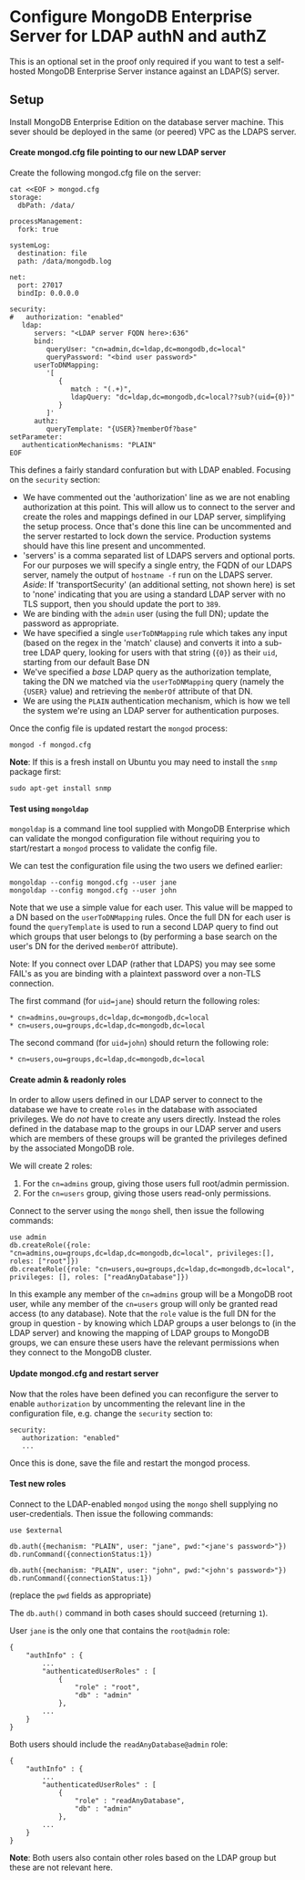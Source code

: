 # Configure MongoDB Enterprise Server for LDAP authN and authZ

This is an optional set in the proof only required if you want to test a self-hosted MongoDB Enterprise Server instance against an LDAP(S) server.

## Setup

Install MongoDB Enterprise Edition on the database server machine. This sever should be deployed in the same (or peered) VPC as the LDAPS server.

#### Create mongod.cfg file pointing to our new LDAP server

Create the following mongod.cfg file on the server:

```
cat <<EOF > mongod.cfg
storage:
  dbPath: /data/

processManagement:
  fork: true

systemLog:
  destination: file
  path: /data/mongodb.log

net:
  port: 27017
  bindIp: 0.0.0.0

security:
#   authorization: "enabled"
   ldap:
      servers: "<LDAP server FQDN here>:636"
      bind:
         queryUser: "cn=admin,dc=ldap,dc=mongodb,dc=local"
         queryPassword: "<bind user password>"
      userToDNMapping:
         '[
            {
               match : "(.+)",
               ldapQuery: "dc=ldap,dc=mongodb,dc=local??sub?(uid={0})"
            }
         ]'
      authz:
         queryTemplate: "{USER}?memberOf?base"
setParameter:
   authenticationMechanisms: "PLAIN"
EOF
```

This defines a fairly standard confuration but with LDAP enabled. Focusing on the `security` section:

* We have commented out the 'authorization' line as we are not enabling authorization at this point. This will allow us to connect to the server and create the roles and mappings defined in our LDAP server, simplifying the setup process. Once that's done this line can be uncommented and the server restarted to lock down the service. Production systems should have this line present and uncommented.
* 'servers' is a comma separated list of LDAPS servers and optional ports. For our purposes we will specify a single entry, the FQDN of our LDAPS server, namely the output of `hostname -f` run on the LDAPS server. *Aside*: If 'transportSecurity' (an additional setting, not shown here) is set to 'none' indicating that you are using a standard LDAP server with no TLS support, then you should update the port to `389`.
* We are binding with the `admin` user (using the full DN); update the password as appropriate.
* We have specified a single `userToDNMapping` rule which takes any input (based on the regex in the 'match' clause) and converts it into a sub-tree LDAP query, looking for users with that string (`{0}`) as their `uid`, starting from our default Base DN
* We've specified a _base_ LDAP query as the authorization template, taking the DN we matched via the `userToDNMapping` query (namely the `{USER}` value) and retrieving the `memberOf` attribute of that DN.
* We are using the `PLAIN` authentication mechanism, which is how we tell the system we're using an LDAP server for authentication purposes.

Once the config file is updated restart the `mongod` process:

```
mongod -f mongod.cfg
```

**Note**: If this is a fresh install on Ubuntu you may need to install the `snmp` package first:

```
sudo apt-get install snmp
```

#### Test using `mongoldap`

`mongoldap` is a command line tool supplied with MongoDB Enterprise which can validate the mongod configuration file without requiring you to start/restart a `mongod` process to validate the config file.

We can test the configuration file using the two users we defined earlier:

```
mongoldap --config mongod.cfg --user jane
mongoldap --config mongod.cfg --user john
```

Note that we use a simple value for each user. This value will be mapped to a DN based on the `userToDNMapping` rules. Once the full DN for each user is found the `queryTemplate` is used to run a second LDAP query to find out which groups that user belongs to (by performing a base search on the user's DN for the derived `memberOf` attribute).

Note: If you connect over LDAP (rather that LDAPS) you may see some FAIL's as you are binding with a plaintext password over a non-TLS connection.

The first command (for `uid=jane`) should return the following roles:

```
* cn=admins,ou=groups,dc=ldap,dc=mongodb,dc=local
* cn=users,ou=groups,dc=ldap,dc=mongodb,dc=local
```

The second command (for `uid=john`) should return the following role:

```
* cn=users,ou=groups,dc=ldap,dc=mongodb,dc=local
```

#### Create admin & readonly roles

In order to allow users defined in our LDAP server to connect to the database we have to create `roles` in the database with associated privileges. We do *not* have to create any users directly. Instead the roles defined in the database map to the groups in our LDAP server and users which are members of these groups will be granted the privileges defined by the associated MongoDB role.

We will create 2 roles:

1. For the `cn=admins` group, giving those users full root/admin permission.
2. For the `cn=users` group, giving those users read-only permissions.

Connect to the server using the `mongo` shell, then issue the following commands: 

```
use admin
db.createRole({role: "cn=admins,ou=groups,dc=ldap,dc=mongodb,dc=local", privileges:[], roles: ["root"]})
db.createRole({role: "cn=users,ou=groups,dc=ldap,dc=mongodb,dc=local", privileges: [], roles: ["readAnyDatabase"]})
```

In this example any member of the `cn=admins` group will be a MongoDB root user, while any member of the `cn=users` group will only be granted read access (to any database). Note that the `role` value is the full DN for the group in question - by knowing which LDAP groups a user belongs to (in the LDAP server) and knowing the mapping of LDAP groups to MongoDB groups, we can ensure these users have the relevant permissions when they connect to the MongoDB cluster.

#### Update mongod.cfg and restart server

Now that the roles have been defined you can reconfigure the server to enable `authorization` by uncommenting the relevant line in the configuration file, e.g. change the `security` section to:

```
security:
   authorization: "enabled"
   ...
```

Once this is done, save the file and restart the mongod process.

#### Test new roles

Connect to the LDAP-enabled `mongod` using the `mongo` shell supplying no user-credentials. Then issue the following commands:

```
use $external

db.auth({mechanism: "PLAIN", user: "jane", pwd:"<jane's password>"})
db.runCommand({connectionStatus:1})

db.auth({mechanism: "PLAIN", user: "john", pwd:"<john's password>"})
db.runCommand({connectionStatus:1})
```

(replace the `pwd` fields as appropriate)

The `db.auth()` command in both cases should succeed (returning `1`).

User `jane` is the only one that contains the `root@admin` role:

```
{
	"authInfo" : {
		...
		"authenticatedUserRoles" : [
			{
				"role" : "root",
				"db" : "admin"
			},
		...
	}
}
```

Both users should include the `readAnyDatabase@admin` role:

```
{
	"authInfo" : {
		...
		"authenticatedUserRoles" : [
			{
				"role" : "readAnyDatabase",
				"db" : "admin"
			},
		...
	}
}
```

**Note**: Both users also contain other roles based on the LDAP group but these are not relevant here.